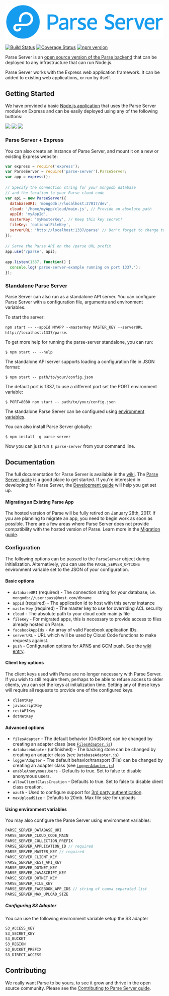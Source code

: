 ![Parse Server logo](.github/parse-server-logo.png?raw=true)

[![Build Status](https://img.shields.io/travis/ParsePlatform/parse-server/master.svg?style=flat)](https://travis-ci.org/ParsePlatform/parse-server)
[![Coverage Status](https://img.shields.io/codecov/c/github/ParsePlatform/parse-server/master.svg)](https://codecov.io/github/ParsePlatform/parse-server?branch=master)
[![npm version](https://img.shields.io/npm/v/parse-server.svg?style=flat)](https://www.npmjs.com/package/parse-server)

Parse Server is an [open source version of the Parse backend](http://blog.parse.com/announcements/introducing-parse-server-and-the-database-migration-tool/) that can be deployed to any infrastructure that can run Node.js.

Parse Server works with the Express web application framework. It can be added to existing web applications, or run by itself.

## Getting Started

We have provided a basic [Node.js application](https://github.com/ParsePlatform/parse-server-example) that uses the Parse Server module on Express and can be easily deployed using any of the following buttons:

<a title="Deploy to AWS" href="https://console.aws.amazon.com/elasticbeanstalk/home?region=us-west-2#/newApplication?applicationName=ParseServer&solutionStackName=Node.js&tierName=WebServer&sourceBundleUrl=https://s3.amazonaws.com/elasticbeanstalk-samples-us-east-1/eb-parse-server-sample/parse-server-example.zip" target="_blank"><img src="http://d0.awsstatic.com/product-marketing/Elastic%20Beanstalk/deploy-to-aws.png" height="40"></a> <a title="Deploy to Heroku" href="https://heroku.com/deploy?template=https://github.com/parseplatform/parse-server-example" target="_blank"><img src="https://www.herokucdn.com/deploy/button.png"></a> <a title="Deploy to Azure" href="https://azuredeploy.net/?repository=https://github.com/parseplatform/parse-server-example" target="_blank"><img src="http://azuredeploy.net/deploybutton.png"></a>

### Parse Server + Express

You can also create an instance of Parse Server, and mount it on a new or existing Express website:

```js
var express = require('express');
var ParseServer = require('parse-server').ParseServer;
var app = express();

// Specify the connection string for your mongodb database
// and the location to your Parse cloud code
var api = new ParseServer({
  databaseURI: 'mongodb://localhost:27017/dev',
  cloud: '/home/myApp/cloud/main.js', // Provide an absolute path
  appId: 'myAppId',
  masterKey: 'myMasterKey', // Keep this key secret!
  fileKey: 'optionalFileKey',
  serverURL: 'http://localhost:1337/parse' // Don't forget to change to https if needed
});

// Serve the Parse API on the /parse URL prefix
app.use('/parse', api);

app.listen(1337, function() {
  console.log('parse-server-example running on port 1337.');
});
```

### Standalone Parse Server

Parse Server can also run as a standalone API server.
You can configure Parse Server with a configuration file, arguments and environment variables.

To start the server:

`npm start -- --appId MYAPP --masterKey MASTER_KEY --serverURL http://localhost:1337/parse`.

To get more help for running the parse-server standalone, you can run:

`$ npm start -- --help`

The standalone API server supports loading a configuration file in JSON format:

`$ npm start -- path/to/your/config.json`

The default port is 1337, to use a different port set the PORT environment variable:

`$ PORT=8080 npm start -- path/to/your/config.json`

The standalone Parse Server can be configured using [environment variables](#configuration).

You can also install Parse Server globally:

`$ npm install -g parse-server`

Now you can just run `$ parse-server` from your command line.


## Documentation

The full documentation for Parse Server is available in the [wiki](https://github.com/ParsePlatform/parse-server/wiki). The [Parse Server guide](https://github.com/ParsePlatform/parse-server/wiki/Parse-Server-Guide) is a good place to get started. If you're interested in developing for Parse Server, the [Development guide](https://github.com/ParsePlatform/parse-server/wiki/Development-Guide) will help you get set up.

#### Migrating an Existing Parse App

The hosted version of Parse will be fully retired on January 28th, 2017. If you are planning to migrate an app, you need to begin work as soon as possible. There are a few areas where Parse Server does not provide compatibility with the hosted version of Parse. Learn more in the [Migration guide](https://github.com/ParsePlatform/parse-server/wiki/Migrating-an-Existing-Parse-App).

### Configuration

The following options can be passed to the `ParseServer` object during initialization. Alternatively, you can use the `PARSE_SERVER_OPTIONS` environment variable set to the JSON of your configuration.

#### Basic options

* `databaseURI` (required) - The connection string for your database, i.e. `mongodb://user:pass@host.com/dbname`
* `appId` (required) - The application id to host with this server instance
* `masterKey` (required) - The master key to use for overriding ACL security
* `cloud` - The absolute path to your cloud code main.js file
* `fileKey` - For migrated apps, this is necessary to provide access to files already hosted on Parse.
* `facebookAppIds` - An array of valid Facebook application IDs.
* `serverURL` - URL which will be used by Cloud Code functions to make requests against.
* `push` - Configuration options for APNS and GCM push. See the [wiki entry](https://github.com/ParsePlatform/parse-server/wiki/Push).

#### Client key options

The client keys used with Parse are no longer necessary with Parse Server. If you wish to still require them, perhaps to be able to refuse access to older clients, you can set the keys at initialization time. Setting any of these keys will require all requests to provide one of the configured keys.

* `clientKey`
* `javascriptKey`
* `restAPIKey`
* `dotNetKey`

#### Advanced options

* `filesAdapter` - The default behavior (GridStore) can be changed by creating an adapter class (see [`FilesAdapter.js`](https://github.com/ParsePlatform/parse-server/blob/master/src/Adapters/Files/FilesAdapter.js))
* `databaseAdapter` (unfinished) - The backing store can be changed by creating an adapter class (see `DatabaseAdapter.js`)
* `loggerAdapter` - The default behavior/transport (File) can be changed by creating an adapter class (see [`LoggerAdapter.js`](https://github.com/ParsePlatform/parse-server/blob/master/src/Adapters/Logger/LoggerAdapter.js))
* `enableAnonymousUsers` - Defaults to true. Set to false to disable anonymous users.
* `allowClientClassCreation` - Defaults to true. Set to false to disable client class creation.
* `oauth` - Used to configure support for [3rd party authentication](https://github.com/ParsePlatform/parse-server/wiki/Parse-Server-Guide#oauth).
* `maxUploadSize` - Defaults to 20mb. Max file size for uploads

#### Using environment variables

You may also configure the Parse Server using environment variables:

```js
PARSE_SERVER_DATABASE_URI
PARSE_SERVER_CLOUD_CODE_MAIN
PARSE_SERVER_COLLECTION_PREFIX
PARSE_SERVER_APPLICATION_ID // required
PARSE_SERVER_MASTER_KEY // required
PARSE_SERVER_CLIENT_KEY
PARSE_SERVER_REST_API_KEY
PARSE_SERVER_DOTNET_KEY
PARSE_SERVER_JAVASCRIPT_KEY
PARSE_SERVER_DOTNET_KEY
PARSE_SERVER_FILE_KEY
PARSE_SERVER_FACEBOOK_APP_IDS // string of comma separated list
PARSE_SERVER_MAX_UPLOAD_SIZE

```

##### Configuring S3 Adapter

You can use the following environment variable setup the S3 adapter

```js
S3_ACCESS_KEY
S3_SECRET_KEY
S3_BUCKET
S3_REGION
S3_BUCKET_PREFIX
S3_DIRECT_ACCESS

```

## Contributing

We really want Parse to be yours, to see it grow and thrive in the open source community. Please see the [Contributing to Parse Server guide](CONTRIBUTING.md).

